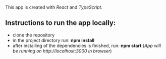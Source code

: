 This app is created with _React_ and _TypeScript_.

## Instructions to run the app locally:

- clone the repository
- in the project directory run: **npm install**
- after installing of the dependencies is finished, run: **npm start** (_App will be running on http://localhost:3000 in browser_)
